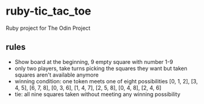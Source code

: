 # ruby-tic_tac_toe
Ruby project for The Odin Project

## rules
* Show board at the beginning, 9 empty square with number 1-9
* only two players, take turns picking the squares they want but taken squares aren't available anymore
* winning condition: one token meets one of eight possibilities [0, 1, 2], [3, 4, 5], [6, 7, 8], [0, 3, 6], [1, 4, 7], [2, 5, 8], [0, 4, 8], [2, 4, 6]
* tie: all nine squares taken without meeting any winning possibility
